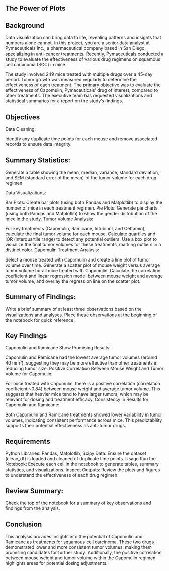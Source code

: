 
## The Power of Plots

## Background
Data visualization can bring data to life, revealing patterns and insights that numbers alone cannot. In this project, you are a senior data analyst at Pymaceuticals Inc., a pharmaceutical company based in San Diego, specializing in anti-cancer treatments. Recently, Pymaceuticals conducted a study to evaluate the effectiveness of various drug regimens on squamous cell carcinoma (SCC) in mice.

The study involved 249 mice treated with multiple drugs over a 45-day period. Tumor growth was measured regularly to determine the effectiveness of each treatment. The primary objective was to evaluate the effectiveness of Capomulin, Pymaceuticals’ drug of interest, compared to other treatments. The executive team has requested visualizations and statistical summaries for a report on the study’s findings.

## Objectives
Data Cleaning:

Identify any duplicate time points for each mouse and remove associated records to ensure data integrity.

## Summary Statistics:

Generate a table showing the mean, median, variance, standard deviation, and SEM (standard error of the mean) of the tumor volume for each drug regimen.

Data Visualizations:

Bar Plots:
Create bar plots (using both Pandas and Matplotlib) to display the number of mice in each treatment regimen.
Pie Plots:
Generate pie charts (using both Pandas and Matplotlib) to show the gender distribution of the mice in the study.
Tumor Volume Analysis:

For key treatments (Capomulin, Ramicane, Infubinol, and Ceftamin), calculate the final tumor volume for each mouse.
Calculate quartiles and IQR (interquartile range) to detect any potential outliers.
Use a box plot to visualize the final tumor volumes for these treatments, marking outliers in a distinct color.
Capomulin Treatment Analysis:

Select a mouse treated with Capomulin and create a line plot of tumor volume over time.
Generate a scatter plot of mouse weight versus average tumor volume for all mice treated with Capomulin.
Calculate the correlation coefficient and linear regression model between mouse weight and average tumor volume, and overlay the regression line on the scatter plot.

## Summary of Findings:

Write a brief summary of at least three observations based on the visualizations and analyses.
Place these observations at the beginning of the notebook for quick reference.

## Key Findings
Capomulin and Ramicane Show Promising Results:

Capomulin and Ramicane had the lowest average tumor volumes (around 40 mm³), suggesting they may be more effective than other treatments in reducing tumor size.
Positive Correlation Between Mouse Weight and Tumor Volume for Capomulin:

For mice treated with Capomulin, there is a positive correlation (correlation coefficient ~0.84) between mouse weight and average tumor volume. This suggests that heavier mice tend to have larger tumors, which may be relevant for dosing and treatment efficacy.
Consistency in Results for Capomulin and Ramicane:

Both Capomulin and Ramicane treatments showed lower variability in tumor volumes, indicating consistent performance across mice. This predictability supports their potential effectiveness as anti-tumor drugs.

## Requirements
Python Libraries: Pandas, Matplotlib, Scipy
Data: Ensure the dataset (clean_df) is loaded and cleaned of duplicate time points.
Usage
Run the Notebook:
Execute each cell in the notebook to generate tables, summary statistics, and visualizations.
Inspect Outputs:
Review the plots and figures to understand the effectiveness of each drug regimen.

## Review Summary:
Check the top of the notebook for a summary of key observations and findings from the analysis.

## Conclusion
This analysis provides insights into the potential of Capomulin and Ramicane as treatments for squamous cell carcinoma. These two drugs demonstrated lower and more consistent tumor volumes, making them promising candidates for further study. Additionally, the positive correlation between mouse weight and tumor volume within the Capomulin regimen highlights areas for potential dosing adjustments.
